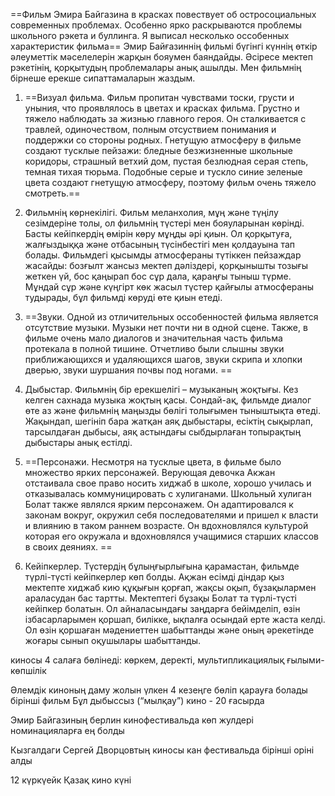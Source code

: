 ==Фильм Эмира Байгазина в красках повествует об остросоциальных современных проблемах. Особенно ярко раскрываются проблемы школьного рэкета и буллинга. Я выписал несколько оссобенных характеристик фильма==
Эмир Байғазиннің фильмі бүгінгі күннің өткір әлеуметтік мәселелерін жарқын бояумен баяндайды. Әсіресе мектеп рэкетінің, қорқытудың проблемалары анық ашылды. Мен фильмнің бірнеше ерекше сипаттамаларын жаздым.


1) ==Визуал фильма. Фильм пропитан чувствами тоски, грусти и уныния, что проявлялось в цветах и красках фильма. Грустно и тяжело наблюдать за жизнью главного героя. Он сталкивается с травлей, одиночеством, полным отсуствием понимания и поддержки со стороны родных. Гнетущую атмосферу в фильме создают тусклые пейзажи: бледные безжизненные школьные коридоры, страшный ветхий дом, пустая безлюдная серая степь, темная тихая тюрьма. Подобные серые и тускло синие зеленые цвета создают гнетущую атмосферу, поэтому фильм очень тяжело смотреть.==
1) Фильмнің көрнекілігі. Фильм меланхолия, мұң және түңілу сезімдеріне толы, ол фильмнің түстері мен бояуларынан көрінді. Басты кейіпкердің өмірін көру мұңды әрі қиын. Ол қорқытуға, жалғыздыққа және отбасының түсінбестігі мен қолдауына тап болады. Фильмдегі қысымды атмосфераны түтіккен пейзаждар жасайды: бозғылт жансыз мектеп дәліздері, қорқынышты тозығы жеткен үй, бос қаңырап бос сұр дала, қараңғы тыныш түрме. Мұндай сұр және күңгірт көк жасыл түстер қайғылы атмосфераны тудырады, бұл фильмді көруді өте қиын етеді.

2) ==Звуки. Одной из отличительных оссобенностей фильма является отсутствие музыки. Музыки нет почти ни в одной сцене. Также, в фильме очень мало диалогов и значительная часть фильма протекала в полной тишине. Отчетливо были слышны звуки приближающихся и удаляющихся шагов, звуки скрипа и хлопки дверью, звуки шуршания почвы под ногами. ==

2) Дыбыстар. Фильмнің бір ерекшелігі – музыканың жоқтығы. Кез келген сахнада музыка жоқтың қасы. Сондай-ақ, фильмде диалог өте аз және фильмнің маңызды бөлігі толығымен тыныштықта өтеді. Жақындап, шегініп бара жатқан аяқ дыбыстары, есіктің сықырлап, тарсылдаған дыбысы, аяқ астындағы сыбдырлаған топырақтың дыбыстары анық естілді.


3) ==Персонажи. Несмотря на тусклые цвета, в фильме было множество ярких персонажей. Верующая девочка Акжан отстаивала свое право носить хиджаб в школе, хорошо училась и отказывалась коммуницировать с хулиганами. Школьный хулиган Болат также являлся ярким персонажем. Он адаптировался к законам вокруг, окружил себя последователями и пришел к власти и влиянию в таком раннем возрасте. Он вдохновлялся культурой которая его окружала и вдохновлялся учащимися старших классов в своих деяниях. ==
3) Кейіпкерлер. Түстердің бұлыңғырлығына қарамастан, фильмде түрлі-түсті кейіпкерлер көп болды. Ақжан есімді діндар қыз мектепте хиджаб кию құқығын қорғап, жақсы оқып, бұзақылармен араласудан бас тартты. Мектептегі бұзақы Болат та түрлі-түсті кейіпкер болатын. Ол айналасындағы заңдарға бейімделіп, өзін ізбасарларымен қоршап, билікке, ықпалға осындай ерте жаста келді. Ол өзін қоршаған мәдениеттен шабыттанды және оның әрекетінде жоғары сынып оқушылары шабыттанды.




киносы 4 cалаға бөлінеді:
көркем, 
деректі, 
мультипликациялық
ғылыми-көпшілік 


Әлемдік киноның даму жолын үлкен 4 кезеңге бөліп қарауға болады
бірінші фильм
Бұл дыбыссыз (“мылқау”) кино - 20 ғасырда

Эмир Байгазиның берлин кинофестивальда көп жулдері номинацияларға ең болды

Кызгалдаги Сергей Дворцовтың киносы кан фестивальда бірінші оріні алды 


12 күркүейк Қазақ кино күні

